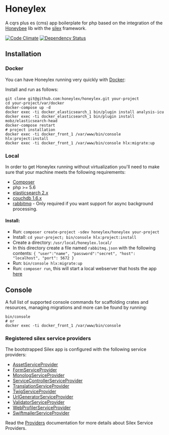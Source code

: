 # Honeylex

A cqrs plus es (cms) app boilerplate for php based on the integration of the [Honeybee][Honeybee] lib with the [silex][Documentation] framework.

[![Code Climate](https://codeclimate.com/github/honeylex/honeylex/badges/gpa.svg)](https://codeclimate.com/github/honeylex/honeylex)
[![Dependency Status](https://www.versioneye.com/user/projects/579b94f7aa78d500469f9701/badge.svg?style=flat)](https://www.versioneye.com/user/projects/579b94f7aa78d500469f9701)

## Installation

### Docker

You can have Honeylex running very quickly with [Docker][Docker]:

Install and run as follows:
```shell
git clone git@github.com:honeylex/honeylex.git your-project
cd your-project/var/docker
docker-compose up -d
docker exec -ti docker_elasticsearch_1 bin/plugin install analysis-icu
docker exec -ti docker_elasticsearch_1 bin/plugin install mobz/elasticsearch-head
docker-compose restart
# project installation
docker exec -ti docker_front_1 /var/www/bin/console hlx:project:install
docker exec -ti docker_front_1 /var/www/bin/console hlx:migrate:up
```

### Local

In order to get Honeylex running without virtualization you'll need to make sure that your machine meets the following requirements:

* [Composer][Composer]
* php >= 5.6
* [elasticsearch 2.x](https://www.elastic.co/downloads/elasticsearch)
* [couchdb 1.6.x](http://couchdb.apache.org)
* [rabbitmq](https://www.rabbitmq.com) - Only required if you want support for async background processing.

#### Install:

* Run: ```composer create-project -sdev honeylex/honeylex your-project```
* Install: ```cd your-project; bin/console hlx:project:install```
* Create a directory: ```/usr/local/honeylex.local/```
* In this directory create a file named ```rabbitmq.json``` with the following contents: ```{ "user":"name", "password":"secret", "host": "localhost", "port": 5672 }```
* Run: ```bin/console hlx:migrate:up```
* Run: ```composer run```, this will start a local webserver that hosts the app [here](http://localhost:8888/)


## Console

A full list of supported console commands for scaffolding crates and resources, managing migrations and more can be found by running:
```shell
bin/console
# or
docker exec -ti docker_front_1 /var/www/bin/console
```

### Registered silex service providers

The bootstrapped Silex app is configured with the following service providers:

* [AssetServiceProvider][AssetServiceProvider]
* [FormServiceProvider][FormServiceProvider]
* [MonologServiceProvider][MonologServiceProvider]
* [ServiceControllerServiceProvider][ServiceControllerServiceProvider]
* [TranslationServiceProvider][TranslationServiceProvider]
* [TwigServiceProvider][TwigServiceProvider]
* [UrlGeneratorServiceProvider][UrlGeneratorServiceProvider]
* [ValidatorServiceProvider][ValidatorServiceProvider]
* [WebProfilerServiceProvider][WebProfilerServiceProvider]
* [SwiftmailerServiceProvider][SwiftmailerServiceProvider]

Read the [Providers][Providers] documentation for more details about Silex Service Providers.

[AssetServiceProvider]: http://silex.sensiolabs.org/doc/providers/asset.html
[Composer]: http://getcomposer.org/
[Docker]: https://docs.docker.com/engine/installation/
[Documentation]: http://silex.sensiolabs.org/documentation
[FormServiceProvider]: http://silex.sensiolabs.org/doc/providers/form.html
[Honeybee]: http://github.com/honeybee/honeybee
[MonologServiceProvider]: http://silex.sensiolabs.org/doc/providers/monolog.html
[Providers]: http://silex.sensiolabs.org/doc/providers.html
[ServiceControllerServiceProvider]: http://silex.sensiolabs.org/doc/providers/service_controller.html
[SwiftmailerServiceProvider]: http://silex.sensiolabs.org/doc/providers/swiftmailer.html
[TranslationServiceProvider]: http://silex.sensiolabs.org/doc/providers/translation.html
[TwigServiceProvider]: http://silex.sensiolabs.org/doc/providers/twig.html
[UrlGeneratorServiceProvider]: http://silex.sensiolabs.org/doc/providers/url_generator.html
[ValidatorServiceProvider]: http://silex.sensiolabs.org/doc/providers/validator.html
[WebProfilerServiceProvider]: http://github.com/silexphp/Silex-WebProfiler
